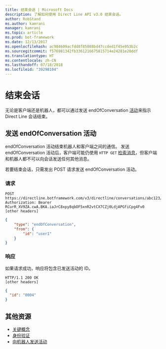 ```yaml
---
title: 结束会话 | Microsoft Docs
description: 了解如何使用 Direct Line API v3.0 结束会话。
author: RobStand
ms.author: kamrani
manager: kamrani
ms.topic: article
ms.prod: bot-framework
ms.date: 12/13/2017
ms.openlocfilehash: ac984609acfdd8f85088bd47ccded1f45e953b2c
ms.sourcegitcommit: f576981342fb3361216675815714e24281e20ddf
ms.translationtype: HT
ms.contentlocale: zh-CN
ms.lasthandoff: 07/18/2018
ms.locfileid: "39298104"
---
```

# <a name="end-a-conversation"></a>结束会话

无论是客户端还是机器人，都可以通过发送 endOfConversation [活动](bot-framework-rest-connector-activities.md)来指示 Direct Line 会话结束。 

## <a name="send-an-endofconversation-activity"></a>发送 endOfConversation 活动

endOfConversation 活动结束机器人和客户端之间的通信。 发送 endOfConversation 活动后，客户端可能仍使用 `HTTP GET` [检索消息](bot-framework-rest-direct-line-3-0-receive-activities.md#http-get)，但客户端和机器人都不可以向会话发送任何其他消息。 

若要结束会话，只需发出 POST 请求发送 endOfConversation 活动。

### <a name="request"></a>请求

```http
POST https://directline.botframework.com/v3/directline/conversations/abc123/activities
Authorization: Bearer RCurR_XV9ZA.cwA.BKA.iaJrC8xpy8qbOF5xnR2vtCX7CZj0LdjAPGfiCpg4Fv0
[other headers]
```

```json
{
    "type": "endOfConversation",
    "from": {
        "id": "user1"
    }
}
```

### <a name="response"></a>响应

如果请求成功，响应将包含已发送活动的 ID。

```http
HTTP/1.1 200 OK
[other headers]
```

```json
{
  "id": "0004"
}
```

## <a name="additional-resources"></a>其他资源

- [关键概念](bot-framework-rest-direct-line-3-0-concepts.md)
- [身份验证](bot-framework-rest-direct-line-3-0-authentication.md)
- [向机器人发送活动](bot-framework-rest-direct-line-3-0-send-activity.md)
